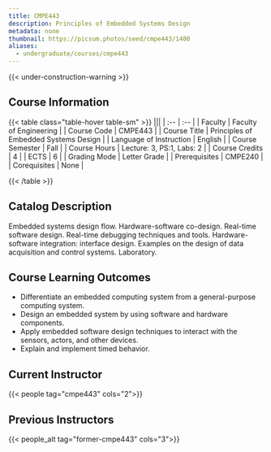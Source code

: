 ```yaml
---
title: CMPE443
description: Principles of Embedded Systems Design
metadata: none
thumbnail: https://picsum.photos/seed/cmpe443/1400
aliases:
  - undergraduate/courses/cmpe443
---
```


{{< under-construction-warning >}}

## Course Information

<!-- prettier-ignore-start -->
{{< table class="table-hover table-sm" >}}
|||
| :-- | :-- |
| Faculty | Faculty of Engineering |
| Course Code | CMPE443 |
| Course Title | Principles of Embedded Systems Design |
| Language of Instruction | English |
| Course Semester | Fall |
| Course Hours | Lecture: 3, PS:1, Labs: 2 |
| Course Credits | 4 |
| ECTS | 6 |
| Grading Mode | Letter Grade |
| Prerequisites | CMPE240 |
| Corequisites | None |

{{< /table >}}
<!-- prettier-ignore-end -->

## Catalog Description

Embedded systems design flow. Hardware-software co-design. Real-time software design. Real-time debugging techniques and tools. Hardware-software integration: interface design. Examples on the design of data acquisition and control systems. Laboratory.

## Course Learning Outcomes

- Differentiate an embedded computing system from a general-purpose computing system.
- Design an embedded system by using software and hardware components.
- Apply embedded software design techniques to interact with the sensors, actors, and other devices.
- Explain and implement timed behavior.

## Current Instructor

{{< people tag="cmpe443" cols="2">}}

## Previous Instructors

{{< people_alt tag="former-cmpe443" cols="3">}}
